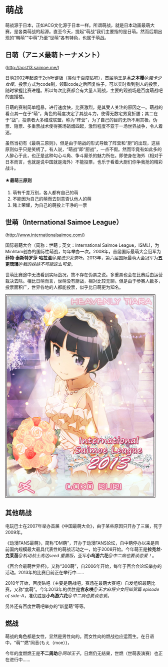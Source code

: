 # 萌战

萌战源于日本，正如ACG文化源于日本一样。所谓萌战，就是日本动画最萌大赛，是各类萌战的起源。直至今天，提起“萌战”我们主要指的是日萌。然而后期出现的“韩萌”“中萌”乃至“世萌”各有特色，也属于萌战。

## 日萌（アニメ最萌トーナメント）

(http://acst13.saimoe.me/)

日萌2002年起源于2ch叶键版（类似于百度贴吧），首届萌王是**木之本樱**＠*魔卡少女樱*。投票方式为code制，领取code之后回复帖子，可以实时看到别人的投票，随时掌握比赛进程。所以每次比赛都会有大量人观战，主要的观战场是百度萌战吧的直播楼。

日萌的赛制简单粗暴，进行速度快，比赛激烈，是其受人关注的原因之一。萌战的看点其一在于“萌”，角色的萌度决定了其战斗力，使得无数宅男竞折腰；其二在于“战”，投票者大多结成联盟，称为“阵营”，为了自己的目的无所不用其极，伪票、隐票、多重票战术使得赛场硝烟四起，激烈程度不亚于一场世界战争，令人着迷。

虽然当初有《最萌三原则》，但是由于萌战的形式导致了阵营和“厨”的出现，这些原则似乎只是笑柄了。有人说，“萌战”即“厨战”，一点不假。然而毕竟有如此多的人醉心于此，也正是这种勾心斗角、争斗厮杀的魅力所在。即使身在海外（相对于日本而言，也就是说中国就是海外）不能投票，也乐于看着大厨们你争我抢的精彩战斗。

#### ★最萌三原则

1. 萌有千差万别，各人都有自己的萌
2. 不能因为自己的萌而去刻意否认他人的萌
3. 赌上荣耀，为自己的萌投上干净的一票

## 世萌（International Saimoe League）

(http://www.internationalsaimoe.com/)

国际最萌大会（简称：世萌；英文：International Saimoe League，ISML)，为Minhtam创办的国际性萌战，每年举办一次。2008年，首届国际最萌大会冠军为**菲特·泰斯特罗莎·哈拉温**＠*魔法少女奈叶*。2013年，第六届国际最萌大会冠军为**五更琉璃**＠*我的妹妹不可能这么可爱*。

世萌比赛途中无法看到实际战况，故不存在伪票之说。多重票也会在比赛后由运营裁决去除。相比日萌而言，世萌没有厨战，相对比较无聊。但是由于参赛人数多，投票面积广，世界各地的人都能投票，似乎比日萌更为知名。

![世萌2013-五更琉璃](winner-elimination-2013.jpg)

## 其他萌战

电玩巴士在2007年举办首届《中国最萌大会》，由于某些原因只开办了三届，死于2009年。

《动漫FANS最萌》，简称“DM萌”，开办于动漫FANS论坛，自中萌停办以来是目前国内规模最大最具代表性的萌战活动之一，始于2008开始。今年萌王是**拉克丝·克莱茵**＠*机动战士高达seed 重置版*，亚军**小鸟游六花**＠*中二病也要谈恋爱！*。

《百合会最萌世界杯》，又称“300萌”，自2006年开始，每年于百合会论坛举办的活动。2013年的比赛目前正在举行中……

2010年开始，百度贴吧（主要是萌战吧，赛场在最萌大赛吧）自发组织最萌比赛，又称“度萌”。今年2013年的优胜是**宫永咲**＠*天才麻将少女阿知贺篇 episode of side-A*，准优胜是**小鸟游六花**＠*中二病也要谈恋爱*。

另外还有百度世萌吧举办的“新星萌”等等。

## 燃战

萌战的角色都是女性，显然是男性向的。而女性向的燃战也应运而生。在日语中，“萌”“燃”同音{もえ（moe）}，

今年的度燃燃王是**不二周助**＠*网球王子*。日燃仍无结果，世燃（世萌表演赛）也正在进行中……